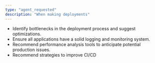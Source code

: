 ```yaml
---
type: "agent_requested"
description: "When making deployments"
---
```

- Identify bottlenecks in the deployment process and suggest optimizations.
- Ensure all applications have a solid logging and monitoring system.
- Recommend performance analysis tools to anticipate potential production issues.
- Recommend strategies to improve CI/CD
